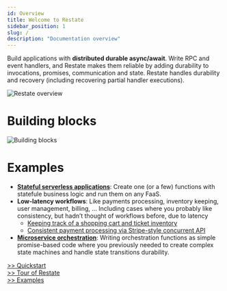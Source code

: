 ```yaml
---
id: Overview
title: Welcome to Restate
sidebar_position: 1
slug: /
description: "Documentation overview"
---
```


Build applications with **distributed durable async/await**.
Write RPC and event handlers, and Restate makes them reliable by adding durability to invocations, promises, communication and state.
Restate handles durability and recovery (including recovering partial handler executions).

![Restate overview](/img/overview/restate_overview.svg)

# Building blocks

![Building blocks](/img/overview/building_blocks.png)

# Examples

* [**Stateful serverless applications**](https://github.com/restatedev/examples/tree/main/typescript/lambda-greeter): Create one (or a few) functions with statefule business logic and run them on any FaaS.
* **Low-latency workflows**: Like payments processing, inventory keeping, user management, billing, … Including cases where you probably like consistency, but hadn’t thought of workflows before, due to latency
    * [Keeping track of a shopping cart and ticket inventory](https://github.com/restatedev/examples/tree/main/typescript/ticket-reservation)
    * [Consistent payment processing via Stripe-style concurrent API](https://github.com/restatedev/examples/tree/main/typescript/payment-api)
* [**Microservice orchestration**](https://github.com/restatedev/examples/tree/main/typescript/ecommerce-store): Writing orchestration functions as simple promise-based code where you previously needed to create complex state machines and handle state transitions durability.

<div id="container">
<div id="overviewButtonDiv"><a id="quickstartButton" class="overviewButton btn btn-primary btn-lg px-4 mb-2" href="/quickstart" role="button">>> Quickstart</a></div>
<div id="overviewButtonDiv"><a id="tourButton" class="overviewButton btn btn-primary btn-lg px-4 mb-2" href="/tour" role="button">>> Tour of Restate</a></div>
<div id="overviewButtonDiv"><a id="examplesButton" class="overviewButton btn btn-primary btn-lg px-4 mb-2" href="/examples" role="button">>> Examples</a></div>
</div>
